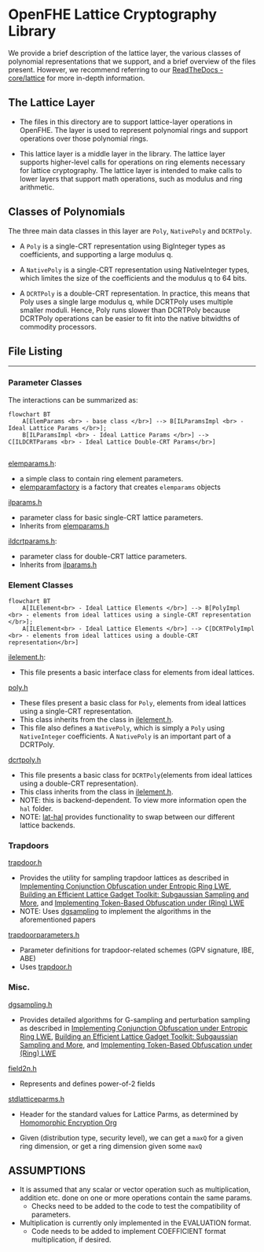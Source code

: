 # OpenFHE Lattice Cryptography Library

We provide a brief description of the lattice layer, the various classes of polynomial representations that we support,
and a brief overview of the files present. However, we recommend referring to
our [ReadTheDocs - core/lattice](https://openfhe-development.readthedocs.io/en/latest/assets/sphinx_rsts/modules/core/core_lattice.html)
for more in-depth information.

## The Lattice Layer

- The files in this directory are to support lattice-layer operations in OpenFHE. The layer is used to represent
  polynomial rings and support operations over those polynomial rings.

- This lattice layer is a middle layer in the library. The lattice layer supports higher-level calls for operations on
  ring elements necessary for lattice cryptography. The lattice layer is intended to make calls to lower layers that
  support math operations, such as modulus and ring arithmetic.

## Classes of Polynomials

The three main data classes in this layer are `Poly`, `NativePoly` and `DCRTPoly`.

- A `Poly` is a single-CRT representation using BigInteger types as coefficients, and supporting a large modulus q.

- A `NativePoly` is a single-CRT representation using NativeInteger types, which limites the size of the coefficients and
  the modulus q to 64 bits.

- A `DCRTPoly` is a double-CRT representation. In practice, this means that Poly uses a single large modulus q, while
  DCRTPoly uses multiple smaller moduli. Hence, Poly runs slower than DCRTPoly because DCRTPoly operations can be easier
  to fit into the native bitwidths of commodity processors.

## File Listing
------------

### Parameter Classes

The interactions can be summarized as:

```mermaid
flowchart BT
    A[ElemParams <br> - base class </br>] --> B[ILParamsImpl <br> - Ideal Lattice Params </br>];
    B[ILParamsImpl <br> - Ideal Lattice Params </br>] --> C[ILDCRTParams <br> - Ideal Lattice Double-CRT Params</br>]
    
```

[elemparams.h](elemparams.h):

- a simple class to contain ring element parameters.
- [elemparamfactory](elemparamfactory.h) is a factory that creates `elemparams` objects

[ilparams.h](ilparams.h)

- parameter class for basic single-CRT lattice parameters.
- Inherits from [elemparams.h](elemparams.h)

[ildcrtparams.h](ildcrtparams.h):

- parameter class for double-CRT lattice parameters.
- Inherits from [ilparams.h](ilparams.h)

### Element Classes

```mermaid
flowchart BT
    A[ILElement<br> - Ideal Lattice Elements </br>] --> B[PolyImpl <br> - elements from ideal lattices using a single-CRT representation </br>];
    A[ILElement<br> - Ideal Lattice Elements </br>] --> C[DCRTPolyImpl <br> - elements from ideal lattices using a double-CRT representation</br>]
```

[ilelement.h](ilelement.h):

- This file presents a basic interface class for elements from ideal lattices.

[poly.h](poly.h)

- These files present a basic class for `Poly`, elements from ideal lattices using a single-CRT representation.
- This class inherits from the class in [ilelement.h](ilelement.h).
- This file also defines a `NativePoly`, which is simply a `Poly` using `NativeInteger` coefficients. A `NativePoly` is an
  important part of a DCRTPoly.

[dcrtpoly.h](hal/)

- This file presents a basic class for `DCRTPoly`(elements from ideal lattices using a double-CRT representation).
- This class inherits from the class in [ilelement.h](ilelement.h).
- NOTE: this is backend-dependent. To view more information open the `hal` folder.
- NOTE: [lat-hal](lat-hal.h) provides functionality to swap between our different lattice backends.

### Trapdoors

[trapdoor.h](trapdoor.h)

- Provides the utility for sampling trapdoor lattices as described
  in [Implementing Conjunction Obfuscation under Entropic Ring LWE](https://eprint.iacr.org/2017/844.pdf),
  [Building an Efficient Lattice Gadget Toolkit: Subgaussian Sampling and More](https://eprint.iacr.org/2018/946),
  and [Implementing Token-Based Obfuscation under (Ring) LWE](https://eprint.iacr.org/2018/1222.pdf)
- NOTE: Uses [dgsampling](dgsampling.h) to implement the algorithms in the aforementioned papers

[trapdoorparameters.h](trapdoorparameters.h)

- Parameter definitions for trapdoor-related schemes (GPV signature, IBE, ABE)
- Uses [trapdoor.h](trapdoor.h)

### Misc.

[dgsampling.h](dgsampling.h)

- Provides detailed algorithms for G-sampling and perturbation sampling as described
  in [Implementing Conjunction Obfuscation under Entropic Ring LWE](https://eprint.iacr.org/2017/844.pdf),
  [Building an Efficient Lattice Gadget Toolkit: Subgaussian Sampling and More](https://eprint.iacr.org/2018/946),
  and [Implementing Token-Based Obfuscation under (Ring) LWE](https://eprint.iacr.org/2018/1222.pdf)

[field2n.h](field2n.h)

- Represents and defines power-of-2 fields

[stdlatticeparms.h](stdlatticeparms.h)

- Header for the standard values for Lattice Parms, as determined
  by [Homomorphic Encryption Org](homomorphicencryption.org)

- Given (distribution type, security level), we can get a `maxQ` for a given ring dimension, or get a ring dimension given some `maxQ`

## ASSUMPTIONS

* It is assumed that any scalar or vector operation such as multiplication, addition etc. done on one or more operations
  contain the same params.
    - Checks need to be added to the code to test the compatibility of parameters.
* Multiplication is currently only implemented in the EVALUATION format.
    - Code needs to be added to implement COEFFICIENT format multiplication, if desired.
